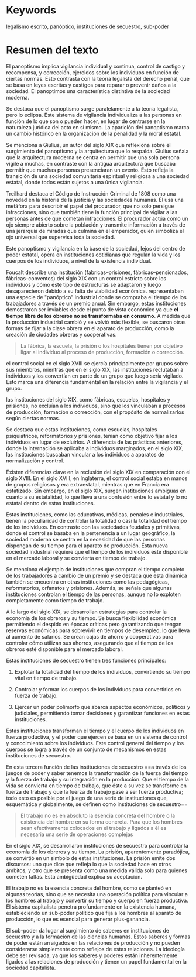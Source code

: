 # Keywords

legalismo escrito, panóptico, instituciones de secuestro, sub-poder
# Resumen del texto

El panoptismo implica vigilancia individual y continua, control de castigo y recompensa, y corrección, ejercidos sobre los individuos en función de ciertas normas. Esto contrasta con la teoría legalista del derecho penal, que se basa en leyes escritas y castigos para reparar o prevenir daños a la sociedad. El panoptimos una característica distintiva de la sociedad moderna.

Se destaca que el panoptismo surge paralelamente a la teoría legalista, pero lo eclipsa. Este sistema de vigilancia individualiza a las personas en función de lo que son o pueden hacer, en lugar de centrarse en la naturaleza jurídica del acto en sí mismo. La aparición del panoptismo marca un cambio histórico en la organización de la penalidad y la moral estatal.

Se menciona a Giulius, un autor del siglo XIX que reflexiona sobre el surgimiento del panoptismo y la arquitectura que lo respalda. Giulius señala que la arquitectura moderna se centra en permitir que una sola persona vigile a muchas, en contraste con la antigua arquitectura que buscaba permitir que muchas personas presenciaran un evento. Esto refleja la transición de una sociedad comunitaria espiritual y religiosa a una sociedad estatal, donde todos están sujetos a una única vigilancia.

Treilhard destaca el Código de Instrucción Criminal de 1808 como una novedad en la historia de la justicia y las sociedades humanas. Él usa una metáfora para describir el papel del procurador, que no solo persigue infracciones, sino que también tiene la función principal de vigilar a las personas antes de que cometan infracciones. El procurador actúa como un ojo siempre abierto sobre la población y transmite información a través de una jerarquía de miradas que culmina en el emperador, quien simboliza el ojo universal que supervisa toda la sociedad.

Este panoptismo y vigilancia en la base de la sociedad, lejos del centro de poder estatal, opera en instituciones cotidianas que regulan la vida y los cuerpos de los individuos, a nivel de la existencia individual.

Foucalt describe una institución (fábricas–prisiones, fábricas–pensionados, fábricas–conventos) del siglo XIX con un control estricto sobre los individuos y cómo este tipo de estructuras se adaptaron y luego desaparecieron debido a su falta de viabilidad económica. representaban una especie de "panóptico" industrial donde se compraba el tiempo de los trabajadores a través de un premio anual. Sin embargo, estas instituciones demostraron ser inviables desde el punto de vista económico ya que **el tiempo libre de los obreros no se transformaba en consumo**. A medida que la producción industrial cambió y se volvió más flexible, se buscaron otras formas de fijar a la clase obrera en el aparato de producción, como la creación de ciudades obreras y cooperativas.

>La fábrica, la escuela, la prisión o los hospitales tienen por objetivo ligar al individuo al proceso de producción, formación o corrección.

el control social en el siglo XVIII se ejercía principalmente por grupos sobre sus miembros, mientras que en el siglo XIX, las instituciones reclutaban a individuos y los convertían en parte de un grupo que luego sería vigilado. Esto marca una diferencia fundamental en la relación entre la vigilancia y el grupo.

las instituciones del siglo XIX, como fábricas, escuelas, hospitales y prisiones, no excluían a los individuos, sino que los vinculaban a procesos de producción, formación o corrección, con el propósito de normalizarlos según ciertas normas.

Se destaca que estas instituciones, como escuelas, hospitales psiquiátricos, reformatorios y prisiones, tenían como objetivo fijar a los individuos en lugar de excluirlos. A diferencia de las prácticas anteriores, donde la internación se aplicaba a individuos marginados, en el siglo XIX, las instituciones buscaban vincular a los individuos a aparatos de normalización y control.

Existen diferencias clave en la reclusión del siglo XIX en comparación con el siglo XVIII. En el siglo XVIII, en Inglaterra, el control social estaba en manos de grupos religiosos y era extraestatal, mientras que en Francia era estatizado. Sin embargo, en el siglo XIX, surgen instituciones ambiguas en cuanto a su estatalidad, lo que lleva a una confusión entre lo estatal y lo no estatal dentro de estas instituciones.

Estas instituciones, como las educativas, médicas, penales e industriales, tienen la peculiaridad de controlar la totalidad o casi la totalidad del tiempo de los individuos. En contraste con las sociedades feudales y primitivas, donde el control se basaba en la pertenencia a un lugar geográfico, la sociedad moderna se centra en la necesidad de que las personas dispongan de su tiempo para el aparato de producción. Esta nueva sociedad industrial requiere que el tiempo de los individuos esté disponible en el mercado laboral y se convierta en tiempo de trabajo.

Se menciona el ejemplo de instituciones que compran el tiempo completo de los trabajadores a cambio de un premio y se destaca que esta dinámica también se encuentra en otras instituciones como las pedagógicas, reformatorios, orfanatos y prisiones. Además, se señala que algunas instituciones controlan el tiempo de las personas, aunque no lo exploten completamente como tiempo de trabajo.

A lo largo del siglo XIX, se desarrollan estrategias para controlar la economía de los obreros y su tiempo. Se busca flexibilidad económica permitiendo el despido en épocas críticas pero garantizando que tengan reservas económicas para sobrevivir en tiempos de desempleo, lo que lleva al aumento de salarios. Se crean cajas de ahorro y cooperativas para controlar cómo utilizan sus ahorros, asegurando que el tiempo de los obreros esté disponible para el mercado laboral.

Estas instituciones de secuestro tienen tres funciones principales:

1. Explotar la totalidad del tiempo de los individuos, convirtiendo su tiempo vital en tiempo de trabajo.
    
2. Controlar y formar los cuerpos de los individuos para convertirlos en fuerza de trabajo.
    
3. Ejercer un poder polimorfo que abarca aspectos económicos, políticos y judiciales, permitiendo tomar decisiones y garantizar funciones en estas instituciones.
    

Estas instituciones transforman el tiempo y el cuerpo de los individuos en fuerza productiva, y el poder que ejercen se basa en un sistema de control y conocimiento sobre los individuos. Este control general del tiempo y los cuerpos se logra a través de un conjunto de mecanismos en estas instituciones de secuestro.

En esta tercera función de las instituciones de secuestro ==a través de los juegos de poder y saber tenemos la transformación de la fuerza del tiempo y la fuerza de trabajo y su integración en la producción. Que el tiempo de la vida se convierta en tiempo de trabajo, que éste a su vez se transforme en fuerza de trabajo y que la fuerza de trabajo pase a ser fuerza productiva; todo esto es posible por el juego de una serie de instituciones que, esquemática y globalmente, se definen como instituciones de secuestro==

>El trabajo no es en absoluto la esencia concreta del hombre o la existencia del hombre en su forma concreta. Para que los hombres sean efectivamente colocados en el trabajo y ligados a él es necesaria una serie de operaciones complejas

En el siglo XIX, se desarrollaron instituciones de secuestro para controlar la economía de los obreros y su tiempo. La prisión, aparentemente paradójica, se convirtió en un símbolo de estas instituciones. La prisión emite dos discursos: uno que dice que refleja lo que la sociedad hace en otros ámbitos, y otro que se presenta como una medida válida solo para quienes cometen faltas. Esta ambigüedad explica su aceptación.

El trabajo no es la esencia concreta del hombre, como se planteó en algunas teorías, sino que se necesita una operación política para vincular a los hombres al trabajo y convertir su tiempo y cuerpo en fuerza productiva. El sistema capitalista penetra profundamente en la existencia humana, estableciendo un sub-poder político que fija a los hombres al aparato de producción, lo que es esencial para generar plus-ganancia.

El sub-poder da lugar al surgimiento de saberes en instituciones de secuestro y a la formación de las ciencias humanas. Estos saberes y formas de poder están arraigados en las relaciones de producción y no pueden considerarse simplemente como reflejos de estas relaciones. La ideología debe ser revisada, ya que los saberes y poderes están inherentemente ligados a las relaciones de producción y tienen un papel fundamental en la sociedad capitalista.


